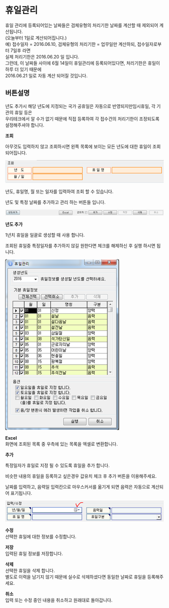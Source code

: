 # 휴일관리

휴일 관리에 등록되어있는 날짜들은 검체유형의 처리기한 날짜를 계산할 때 제외되어 계산됩니다.  
\(오늘부터 1일로 계산되어집니다.\)  
예\) 접수일자 = 2016.06.10, 검체유형의 처리기한 = 업무일만 계산하되, 접수일자로부터 7일후 라면  
실제 처리기한은 2016.06.20 일 입니다.  
그런데, 이 날짜들 사이에 6월 14일이 휴일관리에 등록되어있다면, 처리기한은 휴일이 하루 더 있기 때문에  
2016.06.21 일로 자동 계산 되어질 것입니다.

## 버튼설명

년도 추가시 해당 년도에 지정되는 국가 공휴일은 자동으로 반영되지만임시휴일, 각 기관의 휴일 등은  
우리테크에서 알 수가 없기 때문에 직접 등록하여 각 접수건의 처리기한이 조정되도록 설정해주셔야 합니다.

**조회**

아무것도 입력하지 않고 조회하시면 왼쪽 목록에 보이는 모든 년도에 대한 휴일이 조회 되어집니다.

![](../.gitbook/assets/22%20%285%29.png)

년도, 휴일명, 월 또는 일자를 입력하여 조회 할 수 있습니다.

년도 및 특정 날짜를 추가하고 관리 하는 버튼들 입니다.

![](../.gitbook/assets/23%20%286%29.png)

**년도 추가**

1년치 휴일을 일괄로 생성할 때 사용 합니다.

조회된 휴일중 특정일자를 추가하지 않길 원한다면 체크를 해제하신 후 실행 하시면 됩니다.

![](../.gitbook/assets/24%20%282%29.png)

**Excel**  
화면에 조회된 목록 중 우측에 있는 목록을 엑셀로 변환합니다.

**추가**

특정일자가 휴일로 지정 될 수 있도록 휴일을 추가 합니다.

비슷한 내용의 휴일을 등록하고 싶은경우 값유치 체크 후 추가 버튼을 이용해주세요.

날짜를 입력하고, 음력일 입력칸으로 마우스커서를 옮기게 되면 음력은 자동으로 계산되어 표기됩니다.

![](../.gitbook/assets/25%20%283%29.png)

**수정**  
선택한 휴일에 대한 정보를 수정합니다.

**저장**  
입력된 휴일 정보를 저장합니다.

**삭제**  
선택한 휴일을 삭제 합니다.  
별도로 이력을 남기지 않기 때문에 실수로 삭제하셨다면 동일한 날짜로 휴일을 등록해주세요.

**취소**  
입력 또는 수정 중인 내용을 취소하고 원래대로 돌아갑니다.


